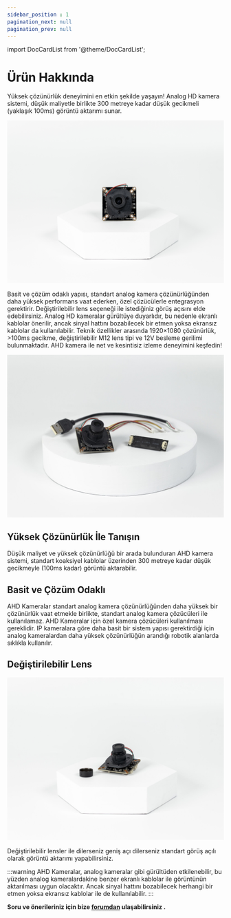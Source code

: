 ```yaml
---
sidebar_position : 1
pagination_next: null
pagination_prev: null
---
```


import DocCardList from '@theme/DocCardList';

# Ürün Hakkında

Yüksek çözünürlük deneyimini en etkin şekilde yaşayın! Analog HD kamera sistemi, düşük maliyetle birlikte 300 metreye kadar düşük gecikmeli (yaklaşık 100ms) görüntü aktarımı sunar.

![Analog HD 1080P Kamera](./image/IMG_5781.jpg)

Basit ve çözüm odaklı yapısı, standart analog kamera çözünürlüğünden daha yüksek performans vaat ederken, özel çözücülerle entegrasyon gerektirir. Değiştirilebilir lens seçeneği ile istediğiniz görüş açısını elde edebilirsiniz. Analog HD kameralar gürültüye duyarlıdır, bu nedenle ekranlı kablolar önerilir, ancak sinyal hattını bozabilecek bir etmen yoksa ekransız kablolar da kullanılabilir. Teknik özellikler arasında 1920×1080 çözünürlük, >100ms gecikme, değiştirilebilir M12 lens tipi ve 12V besleme gerilimi bulunmaktadır. AHD kamera ile net ve kesintisiz izleme deneyimini keşfedin!

![Analog HD 1080P Kamera](./image/IMG_5795-scaled.jpg)

## Yüksek Çözünürlük İle Tanışın

Düşük maliyet ve yüksek çözünürlüğü bir arada bulunduran AHD kamera sistemi, standart koaksiyel kablolar üzerinden 300 metreye kadar düşük gecikmeyle (100ms kadar) görüntü aktarabilir.

## Basit ve Çözüm Odaklı

AHD Kameralar standart analog kamera çözünürlüğünden daha yüksek bir çözünürlük vaat etmekle birlikte, standart analog kamera çözücüleri ile kullanılamaz. AHD Kameralar için özel kamera çözücüleri kullanılması gereklidir. IP kameralara göre daha basit bir sistem yapısı gerektirdiği için analog kameralardan daha yüksek çözünürlüğün arandığı robotik alanlarda sıklıkla kullanılır.

## Değiştirilebilir Lens

![Analog HD 1080P Kamera](./image/IMG_5783-scaled.jpg)

Değiştirilebilir lensler ile dilerseniz geniş açı dilerseniz standart görüş açılı olarak görüntü aktarımı yapabilirsiniz.

:::warning
AHD Kameralar, analog kameralar gibi gürültüden etkilenebilir, bu yüzden analog kameralardakine benzer ekranlı kablolar ile görüntünün aktarılması uygun olacaktır. Ancak sinyal hattını bozabilecek herhangi bir etmen yoksa ekransız kablolar ile de kullanılabilir.
:::




**Soru ve önerileriniz için bize [forumdan](https://forum.degzrobotics.com/)    ulaşabilirsiniz .** 
<DocCardList />
